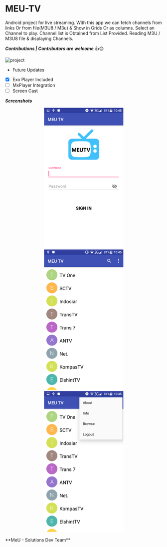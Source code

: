# MEU-TV
Android project for live streaming. With this app we can fetch channels from links Or from file(M3U8 / M3u) & Show in Grids Or as columns.
Select an Channel to play.
Channel list is Obtained from List Provided.
Reading M3U / M3U8 file & displaying Channels.

***Contributions | Contributors are welcome*** 👍😍

![project](https://img.shields.io/badge/project-continue-brightgreen.svg)

* Future Updates
- [x] Exo Player Included
- [ ] MxPlayer Integration
- [ ] Screen Cast

***Screenshots***
<p align='center'>
    <img src="Screenshot_1.png" height="450px"/>
    <img src="Screenshot_2.png" height="450px"/>
    <img src="Screenshot_3.png" height="450px"/>
</p>
**MeU - Solutions Dev Team**
